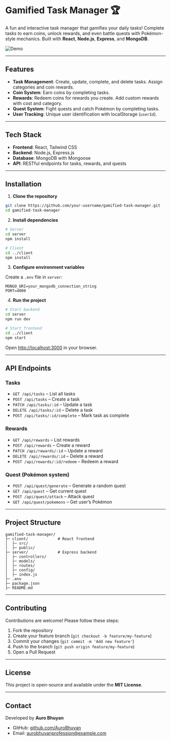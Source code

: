 # Gamified Task Manager 🏆

A fun and interactive task manager that gamifies your daily tasks! Complete tasks to earn coins, unlock rewards, and even battle quests with Pokémon-style mechanics. Built with **React**, **Node.js**, **Express**, and **MongoDB**.

![Demo](https://via.placeholder.com/800x400?text=Gamified+Task+Manager)

---

## Features

* **Task Management**: Create, update, complete, and delete tasks. Assign categories and coin rewards.
* **Coin System**: Earn coins by completing tasks.
* **Rewards**: Redeem coins for rewards you create. Add custom rewards with cost and category.
* **Quest System**: Fight quests and catch Pokémon by completing tasks.
* **User Tracking**: Unique user identification with localStorage (`userId`).

---

## Tech Stack

* **Frontend**: React, Tailwind CSS
* **Backend**: Node.js, Express.js
* **Database**: MongoDB with Mongoose
* **API**: RESTful endpoints for tasks, rewards, and quests

---

## Installation

1. **Clone the repository**

```bash
git clone https://github.com/your-username/gamified-task-manager.git
cd gamified-task-manager
```

2. **Install dependencies**

```bash
# Server
cd server
npm install

# Client
cd ../client
npm install
```

3. **Configure environment variables**

Create a `.env` file in `server`:

```env
MONGO_URI=your_mongodb_connection_string
PORT=4000
```

4. **Run the project**

```bash
# Start backend
cd server
npm run dev

# Start frontend
cd ../client
npm start
```

Open [http://localhost:3000](http://localhost:3000) in your browser.

---

## API Endpoints

### Tasks

* `GET /api/tasks` – List all tasks
* `POST /api/tasks` – Create a task
* `PATCH /api/tasks/:id` – Update a task
* `DELETE /api/tasks/:id` – Delete a task
* `POST /api/tasks/:id/complete` – Mark task as complete

### Rewards

* `GET /api/rewards` – List rewards
* `POST /api/rewards` – Create a reward
* `PATCH /api/rewards/:id` – Update a reward
* `DELETE /api/rewards/:id` – Delete a reward
* `POST /api/rewards/:id/redeem` – Redeem a reward

### Quest (Pokémon system)

* `POST /api/quest/generate` – Generate a random quest
* `GET /api/quest` – Get current quest
* `POST /api/quest/attack` – Attack quest
* `GET /api/quest/pokemons` – Get user’s Pokémon

---

## Project Structure

```
gamified-task-manager/
├─ client/             # React frontend
│  ├─ src/
│  ├─ public/
├─ server/             # Express backend
│  ├─ controllers/
│  ├─ models/
│  ├─ routes/
│  ├─ config/
│  ├─ index.js
├─ .env
├─ package.json
├─ README.md
```

---

## Contributing

Contributions are welcome! Please follow these steps:

1. Fork the repository
2. Create your feature branch (`git checkout -b feature/my-feature`)
3. Commit your changes (`git commit -m 'Add new feature'`)
4. Push to the branch (`git push origin feature/my-feature`)
5. Open a Pull Request

---

## License

This project is open-source and available under the **MIT License**.

---

## Contact

Developed by **Auro Bhuyan**

* GitHub: [github.com/AuroBhuyan](https://github.com/your-username)
* Email: [aurobhuyanprofession@example.com](mailto:your-email@example.com)
